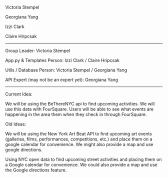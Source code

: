 Victoria Stempel 

Georgiana Yang 

Izzi Clark 

Claire Hripcsak 

---
Group Leader: Victoria Stempel

App.py & Templates Person: Izzi Clark / Claire Hripcsak

Utils / Database Person: Victoria Stempel / Georgiana Yang

API Expert (may not be an expert yet): Georgiana Yang

---
Current Idea:

We will be using the BeThereNYC api to find upcoming activities. We will use this data with FourSquare. Users will be able to see what events are happening in the area them when they check in through FourSquare.

Old Ideas:

We will be using the New York Art Beat API to find upcoming art events (galleries, films, performances, competitions, etc.) and place them on a google calendar for convenience. We might also provide a map and use google directions. 

Using NYC open data to find upcoming street activities and placing them on a Google calendar for convenience. We could also provide a map and use the Google directions feature. 

